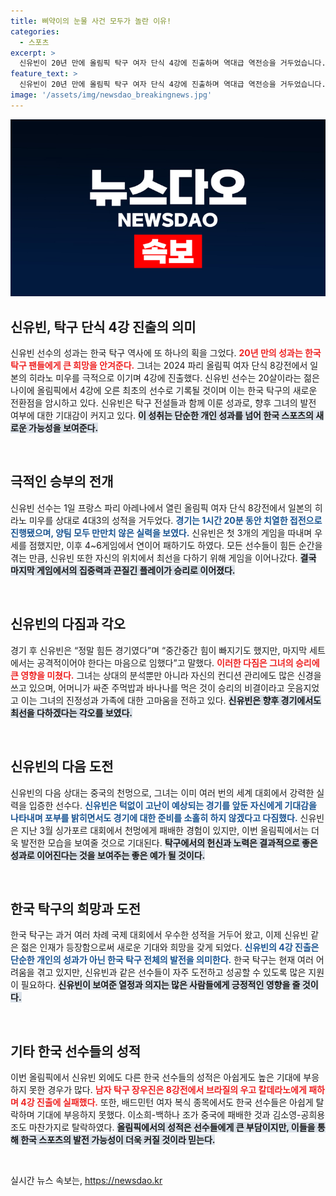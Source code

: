 ```yaml
---
title: 삐약이의 눈물 사건 모두가 놀란 이유!
categories:
  - 스포츠
excerpt: >
  신유빈이 20년 만에 올림픽 탁구 여자 단식 4강에 진출하며 역대급 역전승을 거두었습니다. 일본의 히라노 미우를 상대로 극적인 4-3 승리를 차지하고 눈물을 흘린 신유빈의 감동 스토리, 그 순간을 놓치지 마세요!
feature_text: >
  신유빈이 20년 만에 올림픽 탁구 여자 단식 4강에 진출하며 역대급 역전승을 거두었습니다. 일본의 히라노 미우를 상대로 극적인 4-3 승리를 차지하고 눈물을 흘린 신유빈의 감동 스토리, 그 순간을 놓치지 마세요!
image: '/assets/img/newsdao_breakingnews.jpg'
---
```


<p><img src="/assets/img/newsdao_breakingnews.jpg" alt="flaretime 속보" /></p>

<h2 data-ke-size="size26">신유빈, 탁구 단식 4강 진출의 의미</h2>

<p data-ke-size="size16">신유빈 선수의 성과는 한국 탁구 역사에 또 하나의 획을 그었다. <b><span style="color: #ee2323;">20년 만의 성과는 한국 탁구 팬들에게 큰 희망을 안겨준다.</span></b> 그녀는 2024 파리 올림픽 여자 단식 8강전에서 일본의 히라노 미우를 극적으로 이기며 4강에 진출했다. 신유빈 선수는 20살이라는 젊은 나이에 올림픽에서 4강에 오른 최초의 선수로 기록될 것이며 이는 한국 탁구의 새로운 전환점을 암시하고 있다. 신유빈은 탁구 전설들과 함께 이룬 성과로, 향후 그녀의 발전 여부에 대한 기대감이 커지고 있다. <b><span style="background-color: #21538527;">이 성취는 단순한 개인 성과를 넘어 한국 스포츠의 새로운 가능성을 보여준다.</span></b></p>

<p data-ke-size="size16">&nbsp;</p>

<h2 data-ke-size="size26">극적인 승부의 전개</h2>

<p data-ke-size="size16">신유빈 선수는 1일 프랑스 파리 아레나에서 열린 올림픽 여자 단식 8강전에서 일본의 히라노 미우를 상대로 4대3의 성적을 거두었다. <b><span style="color: #1a5490;">경기는 1시간 20분 동안 치열한 접전으로 진행됐으며, 양팀 모두 만만치 않은 실력을 보였다.</span></b> 신유빈은 첫 3개의 게임을 따내며 우세를 점했지만, 이후 4~6게임에서 연이어 패하기도 하였다. 모든 선수들이 힘든 순간을 겪는 만큼, 신유빈 또한 자신의 위치에서 최선을 다하기 위해 게임을 이어나갔다. <b><span style="background-color: #21538527;">결국 마지막 게임에서의 집중력과 끈질긴 플레이가 승리로 이어졌다.</span></b></p>

<p data-ke-size="size16">&nbsp;</p>

<h2 data-ke-size="size26">신유빈의 다짐과 각오</h2>

<p data-ke-size="size16">경기 후 신유빈은 “정말 힘든 경기였다”며 “중간중간 힘이 빠지기도 했지만, 마지막 세트에서는 공격적이어야 한다는 마음으로 임했다”고 말했다. <b><span style="color: #ee2323;">이러한 다짐은 그녀의 승리에 큰 영향을 미쳤다.</span></b> 그녀는 상대의 분석뿐만 아니라 자신의 컨디션 관리에도 많은 신경을 쓰고 있으며, 어머니가 싸준 주먹밥과 바나나를 먹은 것이 승리의 비결이라고 웃음지었고 이는 그녀의 진정성과 가족에 대한 고마움을 전하고 있다. <b><span style="background-color: #21538527;">신유빈은 향후 경기에서도 최선을 다하겠다는 각오를 보였다.</span></b></p>

<p data-ke-size="size16">&nbsp;</p>

<h2 data-ke-size="size26">신유빈의 다음 도전</h2>

<p data-ke-size="size16">신유빈의 다음 상대는 중국의 천멍으로, 그녀는 이미 여러 번의 세계 대회에서 강력한 실력을 입증한 선수다. <b><span style="color: #1a5490;">신유빈은 턱없이 고난이 예상되는 경기를 앞둔 자신에게 기대감을 나타내며 포부를 밝히면서도 경기에 대한 준비를 소홀히 하지 않겠다고 다짐했다.</span></b> 신유빈은 지난 3월 싱가포르 대회에서 천멍에게 패배한 경험이 있지만, 이번 올림픽에서는 더욱 발전한 모습을 보여줄 것으로 기대된다. <b><span style="background-color: #21538527;">탁구에서의 헌신과 노력은 결과적으로 좋은 성과로 이어진다는 것을 보여주는 좋은 예가 될 것이다.</span></b></p>

<p data-ke-size="size16">&nbsp;</p>

<h2 data-ke-size="size26">한국 탁구의 희망과 도전</h2>

<p data-ke-size="size16">한국 탁구는 과거 여러 차례 국제 대회에서 우수한 성적을 거두어 왔고, 이제 신유빈 같은 젊은 인재가 등장함으로써 새로운 기대와 희망을 갖게 되었다. <b><span style="color: #1a5490;">신유빈의 4강 진출은 단순한 개인의 성과가 아닌 한국 탁구 전체의 발전을 의미한다.</span></b> 한국 탁구는 현재 여러 어려움을 겪고 있지만, 신유빈과 같은 선수들이 자주 도전하고 성공할 수 있도록 많은 지원이 필요하다. <b><span style="background-color: #21538527;">신유빈이 보여준 열정과 의지는 많은 사람들에게 긍정적인 영향을 줄 것이다.</span></b></p>

<p data-ke-size="size16">&nbsp;</p>

<h2 data-ke-size="size26">기타 한국 선수들의 성적</h2>

<p data-ke-size="size16">이번 올림픽에서 신유빈 외에도 다른 한국 선수들의 성적은 아쉽게도 높은 기대에 부응하지 못한 경우가 많다. <b><span style="color: #ee2323;">남자 탁구 장우진은 8강전에서 브라질의 우고 칼데라노에게 패하며 4강 진출에 실패했다.</span></b> 또한, 배드민턴 여자 복식 종목에서도 한국 선수들은 아쉽게 탈락하며 기대에 부응하지 못했다. 이소희-백하나 조가 중국에 패배한 것과 김소영-공희용 조도 마찬가지로 탈락하였다. <b><span style="background-color: #21538527;">올림픽에서의 성적은 선수들에게 큰 부담이지만, 이들을 통해 한국 스포츠의 발전 가능성이 더욱 커질 것이라 믿는다.</span></b></p>

<p data-ke-size="size16">&nbsp;</p>
실시간 뉴스 속보는, <a href="https://newsdao.kr" rel="dofollow">https://newsdao.kr</a>


